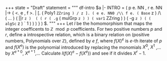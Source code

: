 +++
state = "Draft"
statement = """
df-intro $a |- INTRO = ( p e. NN , r e. NN |-> 
  { <. e , f >. | [. ( Poly1 ` ZZring ) / z ]. ( e e. NN0 /\\ f e. ( Base ` z )
    /\\ ( ... ) 
        ( ||r ` z ) 
        ( ( r ( .g ` ( mulGrp ` z ) ) ( var1 ` ZZring ) ) ( -g ` z ) ( ( algSc ` z ) ` 1 ) )
    ) } ) $.
"""
+++
Let $l$ be the homomorphism that maps the integer coefficents to $\mathbb{Z}\mod{p}$ coefficients.
For two positive numbers $p$ and $r$, define a introspective relation, which is a binary relation 
on (positive numbers, Polynomials over $\mathbb{Z}$), defined by
$e ~ f$, 
where $f(X)^e$ is $e$-th iterate of $p$ and
$f(X^e)$ is the polynomial introduced by replacing the monomials $X^0$, $X^1$ ,... by $X^{e*0}$, $X^{e*1}$,...
Calculate $l(f(X)^e-f(X^e))$ and see if it divides $X^r-1$.
